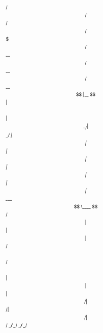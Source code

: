   /$$$$$$   /$$$$$$   /$$$$$$     /$$$$$
 /$$__  $$ /$$__  $$ /$$__  $$   |__  $$
| $$  \ $$| $$  \__/| $$  \__/      | $$
| $$  | $$|  $$$$$$ |  $$$$$$       | $$
| $$  | $$ \____  $$ \____  $$ /$$  | $$
| $$  | $$ /$$  \ $$ /$$  \ $$| $$  | $$
|  $$$$$$/|  $$$$$$/|  $$$$$$/|  $$$$$$/
 \______/  \______/  \______/  \______/ 
